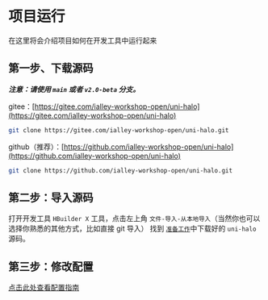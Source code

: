 # 项目运行

在这里将会介绍项目如何在开发工具中运行起来


## 第一步、下载源码

**_注意：请使用 `main` 或者 `v2.0-beta` 分支。_**

gitee：[https://gitee.com/ialley-workshop-open/uni-halo](https://gitee.com/ialley-workshop-open/uni-halo)

```bash
git clone https://gitee.com/ialley-workshop-open/uni-halo.git
```

github（推荐）：[https://github.com/ialley-workshop-open/uni-halo](https://github.com/ialley-workshop-open/uni-halo)

```bash
git clone https://github.com/ialley-workshop-open/uni-halo.git
```

## 第二步：导入源码

打开开发工具 `HBuilder X` 工具，点击左上角 `文件-导入-从本地导入`（当然你也可以选择你熟悉的其他方式，比如直接 git 导入） 找到 [`准备工作`](/deploy/preparation)中下载好的 `uni-halo` 源码。


## 第三步：修改配置

[点击此处查看配置指南](./config)

